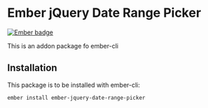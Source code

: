 # Ember jQuery Date Range Picker
[![Ember badge][ember-badge]][embadge]

This is an addon package fo ember-cli

## Installation

This package is to be installed with ember-cli: 
```
ember install ember-jquery-date-range-picker
```

[embadge]: http://embadge.io/
[ember-badge]: http://embadge.io/v1/badge.svg?start=2.6.0
